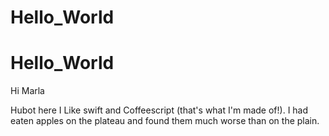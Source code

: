 # Hello_World

# Hello_World

Hi Marla

Hubot here I Like swift and Coffeescript (that's what I'm made of!).
I had eaten apples on the plateau and found them much worse than on the plain.
